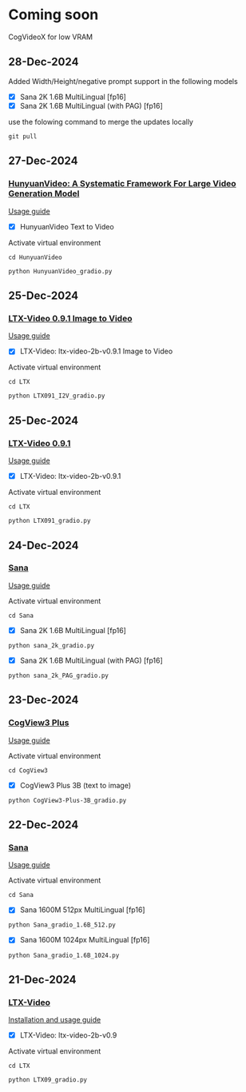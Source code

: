 # Coming soon

CogVideoX for low VRAM


## 28-Dec-2024

Added Width/Height/negative prompt support in the following models

- [x] Sana 2K 1.6B MultiLingual [fp16]
- [x] Sana 2K 1.6B MultiLingual (with PAG) [fp16]

use the folowing command to merge the updates locally

```
git pull
```

## 27-Dec-2024

### [HunyuanVideo: A Systematic Framework For Large Video Generation Model](https://github.com/Tencent/HunyuanVideo/)

[Usage guide](https://youtu.be/quOhEKnSTqg)

- [x] HunyuanVideo Text to Video

Activate virtual environment
```
cd HunyuanVideo
```

```
python HunyuanVideo_gradio.py
```

## 25-Dec-2024

### [LTX-Video 0.9.1 Image to Video](https://github.com/Lightricks/LTX-Video)

[Usage guide](https://youtu.be/D3dZ2dTb4RU)

- [x] LTX-Video: ltx-video-2b-v0.9.1 Image to Video

Activate virtual environment
```
cd LTX
```

```
python LTX091_I2V_gradio.py
```


## 25-Dec-2024

### [LTX-Video 0.9.1](https://github.com/Lightricks/LTX-Video)

[Usage guide](https://youtu.be/L8hkDNPacFw)

- [x] LTX-Video: ltx-video-2b-v0.9.1

Activate virtual environment
```
cd LTX
```

```
python LTX091_gradio.py
```


## 24-Dec-2024

### [Sana](https://github.com/NVlabs/Sana)

[Usage guide](https://youtu.be/1U54Ns3JByI)


Activate virtual environment
```
cd Sana
```

- [x] Sana 2K 1.6B MultiLingual [fp16]

```
python sana_2k_gradio.py
```

- [x] Sana 2K 1.6B MultiLingual (with PAG) [fp16]

```
python sana_2k_PAG_gradio.py
```

## 23-Dec-2024

### [CogView3 Plus](https://github.com/THUDM/CogView3)

[Usage guide](https://youtu.be/NexdRNqPM9k)


Activate virtual environment
```
cd CogView3
```

- [x] CogView3 Plus 3B (text to image)

```
python CogView3-Plus-3B_gradio.py
```


## 22-Dec-2024

### [Sana](https://github.com/NVlabs/Sana)

[Usage guide](https://youtu.be/GIwwE-lNhNw)


Activate virtual environment
```
cd Sana
```

- [x] Sana 1600M 512px MultiLingual [fp16]

```
python Sana_gradio_1.6B_512.py
```

- [x] Sana 1600M 1024px MultiLingual [fp16]

```
python Sana_gradio_1.6B_1024.py
```



## 21-Dec-2024

### [LTX-Video](https://github.com/Lightricks/LTX-Video)

[Installation and usage guide](https://youtu.be/4Wo1Kgluzd4)

- [x] LTX-Video: ltx-video-2b-v0.9

Activate virtual environment
```
cd LTX
```

```
python LTX09_gradio.py
```
